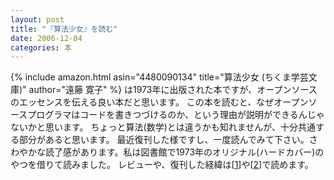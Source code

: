 ```yaml
---
layout: post
title: "『算法少女』を読む"
date: 2006-12-04
categories: 本
---
```

 {% include amazon.html asin="4480090134" title="算法少女 (ちくま学芸文庫)" author="遠藤 寛子" %}
は1973年に出版された本ですが、オープンソースのエッセンスを伝える良い本だと思います。
この本を読むと、なぜオープンソースプログラマはコードを書きつづけるのか、という理由が説明ができるんじゃないかと思います。
ちょっと算法(数学)とは違うかも知れませんが、十分共通する部分があると思います。
最近復刊した様ですし、一度読んでみて下さい。さわやかな読了感があります。私は図書館で1973年のオリジナル(ハードカバー)のやつを借りて読みました。
レビューや、復刊した経緯は[[1](http://www.hico.jp/sakuhinn/3sa/sannsuusyo.htm)]や[[2](http://www.tokyo-np.co.jp/00/thatu/20061012/mng_____thatu___000.shtml)]で読めます。
